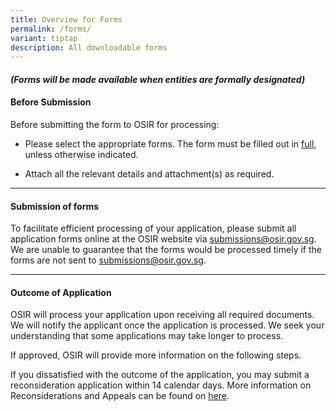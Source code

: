 ```yaml
---
title: Overview for Forms
permalink: /forms/
variant: tiptap
description: All downloadable forms
---
```

<h4><em>(Forms will be made available when entities are formally designated)</em></h4>
<h4><strong>Before Submission</strong></h4>
<p>Before submitting the form to OSIR for processing:</p>
<ul data-tight="true" class="tight">
<li>
<p>Please select the appropriate forms. The form must be filled out in <u>full</u>,
unless otherwise indicated.</p>
</li>
<li>
<p>Attach all the relevant details and attachment(s) as required.</p>
</li>
</ul>
<hr>
<h4><strong>Submission of forms</strong></h4>
<p>To facilitate efficient processing of your application, please submit
all application forms online at the OSIR website via <a href="mailto:submissions@osir.gov.sg" rel="noopener noreferrer nofollow" target="_blank">submissions@osir.gov.sg</a>.
We are unable to guarantee that the forms would be processed timely if
the forms are not sent to <a href="mailto:submissions@osir.gov.sg" rel="noopener noreferrer nofollow" target="_blank">submissions@osir.gov.sg</a>.</p>
<hr>
<h4><strong>Outcome of Application</strong></h4>
<p>OSIR will process your application upon receiving all required documents.
We will notify the applicant once the application is processed. We seek
your understanding that some applications may take longer to process.&nbsp;</p>
<p>If approved, OSIR will provide more information on the following steps.</p>
<p>If you dissatisfied with the outcome of the application, you may submit
a reconsideration application within 14 calendar days. More information
on Reconsiderations and Appeals can be found on <a href="/overview-of-sira/sira/reconsideration-and-appeal/" rel="noopener noreferrer nofollow" target="_blank">here</a>.</p>